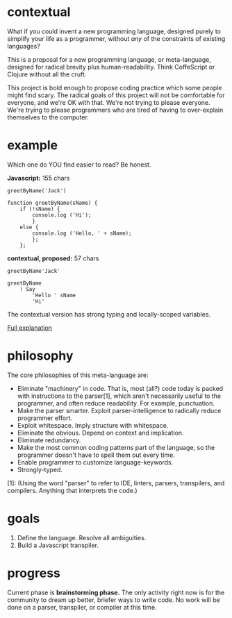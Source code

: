 # contextual
What if you could invent a new programming language, designed purely to simplify your life as a programmer, without *any* of the constraints of existing languages? 

This is a proposal for a new programming language, or meta-language, designed for radical brevity plus human-readability. Think CoffeScript or Clojure without all the cruft. 

This project is bold enough to propose coding practice which some people might find scary. The radical goals of this project will not be comfortable for everyone, and we're OK with that. We're not trying to please everyone. We're trying to please programmers who are tired of having to over-explain themselves to the computer. 


# example
Which one do YOU find easier to read? Be honest. 

**Javascript:** 155 chars
```
greetByName('Jack')

function greetByName(sName) {
    if (!sName) {
        console.log ('Hi');
        }
    else {
        console.log ('Hello, ' + sName);
        };
    };
```

**contextual, proposed:** 57 chars
````
greetByName'Jack'

greetByName
    ! Say
        'Hello ' sName
        'Hi'    
````
The contextual version has strong typing and locally-scoped variables. 

[Full explanation](https://github.com/contextual-contribs/contextual/wiki/Snip:-Function-With-Conditional)


# philosophy
The core philosophies of this meta-language are:
- Eliminate "machinery" in code. That is, most (all?) code today is packed with instructions to the parser[1], which aren't necessarily useful to the programmer, and often reduce readability. For example, punctuation. 
- Make the parser smarter. Exploit parser-intelligence to radically reduce programmer effort. 
- Exploit whitespace. Imply structure with whitespace. 
- Eliminate the obvious. Depend on context and implication. 
- Eliminate redundancy. 
- Make the most common coding patterns part of the language, so the programmer doesn't have to spell them out every time. 
- Enable programmer to customize language-keywords. 
- Strongly-typed.

[1]: (Using the word "parser" to refer to IDE, linters, parsers, transpilers, and compilers. Anything that interprets the code.)


# goals
1. Define the language. Resolve all ambiguities. 
2. Build a Javascript transpiler. 


# progress
Current phase is **brainstorming phase.** The only activity right now is for the community to dream up better, briefer ways to write code. No work will be done on a parser, transpiler, or compiler at this time. 
